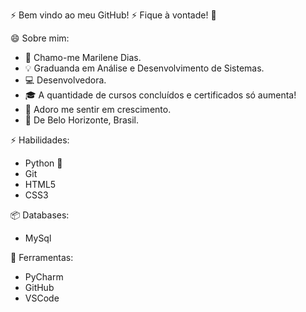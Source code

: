   ⚡ Bem vindo ao meu GitHub! ⚡
         Fique à vontade! 🌱

  😄 Sobre mim: 

- 👋 Chamo-me Marilene Dias. 
- 💡 Graduanda em Análise e Desenvolvimento de Sistemas.
- 💻 Desenvolvedora.
- 🎓 A quantidade de cursos concluídos e certificados só aumenta!
- 🌱 Adoro me sentir em crescimento.
- 📌 De Belo Horizonte, Brasil.

⚡ Habilidades:

- Python 🐍
- Git 
- HTML5 
- CSS3

📦 Databases:

- MySql 

🧰 Ferramentas:

- PyCharm 
- GitHub 
- VSCode 




